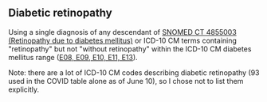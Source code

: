 ## Diabetic retinopathy 

Using a single diagnosis of any descendant of [SNOMED CT 4855003 (Retinopathy due to diabetes mellitus)](https://athena.ohdsi.org/search-terms/terms/4174977) or ICD-10 CM terms containing "retinopathy" but not "without retinopathy" within the ICD-10 CM diabetes mellitus range ([E08, E09, E10, E11, E13](https://www.icd10data.com/ICD10CM/Codes/E00-E89/E08-E13)). 

Note: there are a lot of ICD-10 CM codes describing diabetic retinopathy (93 used in the COVID table alone as of June 10), so I chose not to list them explicitly.

<!---
```SQL
{}
```
-->
